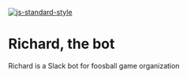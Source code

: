 
[![js-standard-style](https://cdn.rawgit.com/feross/standard/master/badge.svg)](https://github.com/feross/standard)

# Richard, the bot

Richard is a Slack bot for foosball game organization
